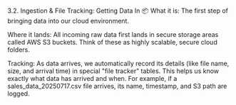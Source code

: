 3.2. Ingestion & File Tracking: Getting Data In 📦
What it is: The first step of bringing data into our cloud environment.

Where it lands: All incoming raw data first lands in secure storage areas called AWS S3 buckets. Think of these as highly scalable, secure cloud folders.

Tracking: As data arrives, we automatically record its details (like file name, size, and arrival time) in special "file tracker" tables. This helps us know exactly what data has arrived and when. For example, if a sales_data_20250717.csv file arrives, its name, timestamp, and S3 path are logged.